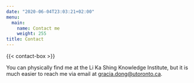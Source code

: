 ```yaml
---
date: "2020-06-04T23:03:21+02:00"
menu:
  main:
    name: Contact me
    weight: 255
title: Contact
---
```


{{< contact-box >}}

You can physically find me at the Li Ka Shing Knowledge Institute, but it is much easier to reach me via email at gracia.dong@utoronto.ca. 
<!--- {{< social >}} -->
